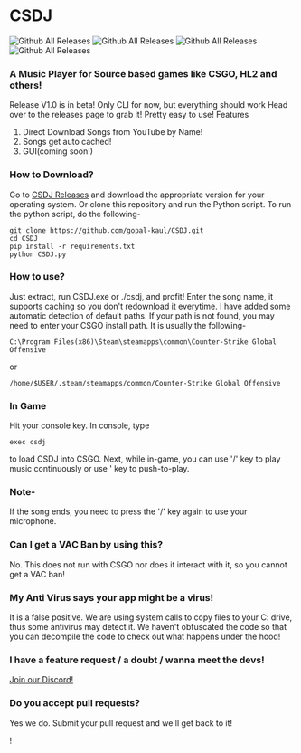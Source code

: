 # CSDJ
![Github All Releases](https://img.shields.io/github/issues/gopal-kaul/CSDJ) ![Github All Releases](https://img.shields.io/github/forks/gopal-kaul/CSDJ) ![Github All Releases](https://img.shields.io/github/stars/gopal-kaul/CSDJ) ![Github All Releases](https://img.shields.io/github/downloads/gopal-kaul/CSDJ/total.svg)
### A Music Player for Source based games like CSGO, HL2 and others!

Release V1.0 is in beta! Only CLI for now, but everything should work
Head over to the releases page to grab it!
Pretty easy to use!
Features
1. Direct Download Songs from YouTube by Name!
2. Songs get auto cached!
3. GUI(coming soon!)

### How to Download?
Go to [CSDJ Releases](https://github.com/gopal-kaul/CSDJ/releases/latest) and download the appropriate version for your operating system. Or clone this repository and run the Python script.
To run the python script, do the following-
```
git clone https://github.com/gopal-kaul/CSDJ.git
cd CSDJ
pip install -r requirements.txt
python CSDJ.py
```

### How to use?
Just extract, run CSDJ.exe or ./csdj, and profit!
Enter the song name, it supports caching so you don't redownload it everytime.
I have added some automatic detection of default paths. If your path is not found, you may need to enter your CSGO install path.
It is usually the following-
 ```
 C:\Program Files(x86)\Steam\steamapps\common\Counter-Strike Global Offensive
 ```
 or
 ```
 /home/$USER/.steam/steamapps/common/Counter-Strike Global Offensive
 ```
 
 ### In Game
 Hit your console key. In console, type
 ```
 exec csdj
 ```
 to load CSDJ into CSGO.
 Next, while in-game, you can use '/' key to play music continuously or use ' key to push-to-play.
 ### Note-
 If the song ends, you need to press the '/' key again to use your microphone.
 
 ### Can I get a VAC Ban by using this?
 No. This does not run with CSGO nor does it interact with it, so you cannot get a VAC ban!
 
 ### My Anti Virus says your app might be a virus!
 It is a false positive. We are using system calls to copy files to your C: drive, thus some antivirus may detect it. We haven't obfuscated the code so that you can decompile the code to check out what happens under the hood!
 
 ### I have a feature request / a doubt / wanna meet the devs!
 [Join our Discord!](https://discord.gg/JZfhXuCw4J)
 
 ### Do you accept pull requests?
 Yes we do. Submit your pull request and we'll get back to it!
 
!
